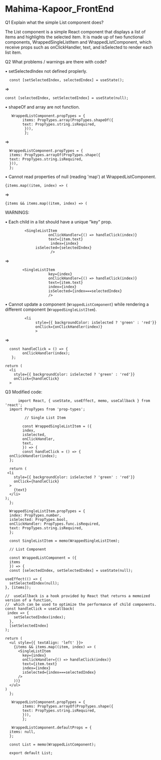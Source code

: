 # Mahima-Kapoor_FrontEnd
Q1 Explain what the simple List component does?

The List component is a simple React component that displays a list of items and highlights the selected item. It is made up of two functional components, WrappedSingleListItem and WrappedListComponent, which receive props such as onClickHandler, text, and isSelected to render each list item.

Q2 What problems / warnings are there with code?

•	setSelectedIndex not defined proplerly.

      const [setSelectedIndex, selectedIndex] = useState();
      
=>

    const [selectedIndex, setSelectedIndex] = useState(null);
    
•	shapeOf and array are not  function.

       WrappedListComponent.propTypes = {
            items: PropTypes.array(PropTypes.shapeOf({
            text: PropTypes.string.isRequired,
             })),
             };

=>

      WrappedListComponent.propTypes = {
      items: PropTypes.arrayOf(PropTypes.shape({
      text: PropTypes.string.isRequired,
      })),
      };

•	Cannot read properties of null (reading 'map') at WrappedListComponent.

    {items.map((item, index) => (

=>

    {items && items.map((item, index) => (

WARNINGS:

•	Each child in a list should have a unique "key" prop.

             <SingleListItem
                        onClickHandler={() => handleClick(index)}
                        text={item.text}
                         index={index}
                  isSelected={selectedIndex}
                         />  
  
=>

            <SingleListItem
                        key={index}
                        onClickHandler={() => handleClick(index)}
                        text={item.text}
                        index={index}
                        isSelected={index===selectedIndex}
                        />
          
•	Cannot update a component (`WrappedListComponent`) while rendering a different component (`WrappedSingleListItem`).

             <li
                  style={{ backgroundColor: isSelected ? 'green' : 'red'}}
                  onClick={onClickHandler(index)}
                  >
  
=>

      const handleClick = () => {
            onClickHandler(index);
       };  

    return (
      <li
        style={{ backgroundColor: isSelected ? 'green' : 'red'}}
        onClick={handleClick}
      >

Q3 Modified code:

          import React, { useState, useEffect, memo, useCallback } from 'react';
      import PropTypes from 'prop-types';

             // Single List Item
            
            const WrappedSingleListItem = ({
            index,
            isSelected,
            onClickHandler,
            text,
            }) => {
            const handleClick = () => {
      onClickHandler(index);
      };  

      return (
     <li
        style={{ backgroundColor: isSelected ? 'green' : 'red'}}
        onClick={handleClick}
      >
        {text}
      </li>
    );
      };

      WrappedSingleListItem.propTypes = {
      index: PropTypes.number,
      isSelected: PropTypes.bool,
      onClickHandler: PropTypes.func.isRequired,
      text: PropTypes.string.isRequired,
      };

      const SingleListItem = memo(WrappedSingleListItem);

      // List Component
        
      const WrappedListComponent = ({
      items
      }) => {
      const [selectedIndex, setSelectedIndex] = useState(null);

    useEffect(() => {
      setSelectedIndex(null);
    }, [items]);

    //  useCallback is a hook provided by React that returns a memoized version of a function,
    //  which can be used to optimize the performance of child components. 
    const handleClick = useCallback(
     index => {
        setSelectedIndex(index);
      },
      [setSelectedIndex]
    );

    return (
      <ul style={{ textAlign: 'left' }}>
        {items && items.map((item, index) => (
          <SingleListItem
            key={index}
            onClickHandler={() => handleClick(index)}
            text={item.text}
            index={index}
            isSelected={index===selectedIndex}
          />
        ))}
      </ul>
    )
      };

       WrappedListComponent.propTypes = {
            items: PropTypes.arrayOf(PropTypes.shape({
            text: PropTypes.string.isRequired,
            })),
            };

       WrappedListComponent.defaultProps = {
      items: null,
      };

      const List = memo(WrappedListComponent);

      export default List;
